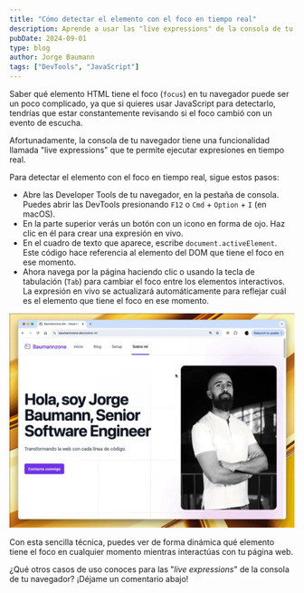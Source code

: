 ```yaml
---
title: "Cómo detectar el elemento con el foco en tiempo real"
description: Aprende a usar las "live expressions" de la consola de tu navegador para detectar qué elemento HTML tiene el focus en tiempo real.
pubDate: 2024-09-01
type: blog
author: Jorge Baumann
tags: ["DevTools", "JavaScript"]
---
```


Saber qué elemento HTML tiene el foco (`focus`) en tu navegador puede ser un poco complicado, ya que si quieres usar JavaScript para detectarlo, tendrías que estar constantemente revisando si el foco cambió con un evento de escucha.

Afortunadamente, la consola de tu navegador tiene una funcionalidad llamada "live expressions" que te permite ejecutar expresiones en tiempo real.

Para detectar el elemento con el foco en tiempo real, sigue estos pasos:

- Abre las Developer Tools de tu navegador, en la pestaña de consola. Puedes abrir las DevTools presionando `F12` o `Cmd` + `Option` + `I` (en macOS).
- En la parte superior verás un botón con un icono en forma de ojo. Haz clic en él para crear una expresión en vivo.
- En el cuadro de texto que aparece, escribe `document.activeElement`. Este código hace referencia al elemento del DOM que tiene el foco en ese momento.
- Ahora navega por la página haciendo clic o usando la tecla de tabulación (`Tab`) para cambiar el foco entre los elementos interactivos. La expresión en vivo se actualizará automáticamente para reflejar cuál es el elemento que tiene el foco en ese momento.

![Detectar el elemento con el foco en tiempo real](../../assets/blog/como-detectar-el-elemento-con-el-foco-en-tiempo-real/main.webp)

Con esta sencilla técnica, puedes ver de forma dinámica qué elemento tiene el foco en cualquier momento mientras interactúas con tu página web.

¿Qué otros casos de uso conoces para las "_live expressions_" de la consola de tu navegador? ¡Déjame un comentario abajo!
